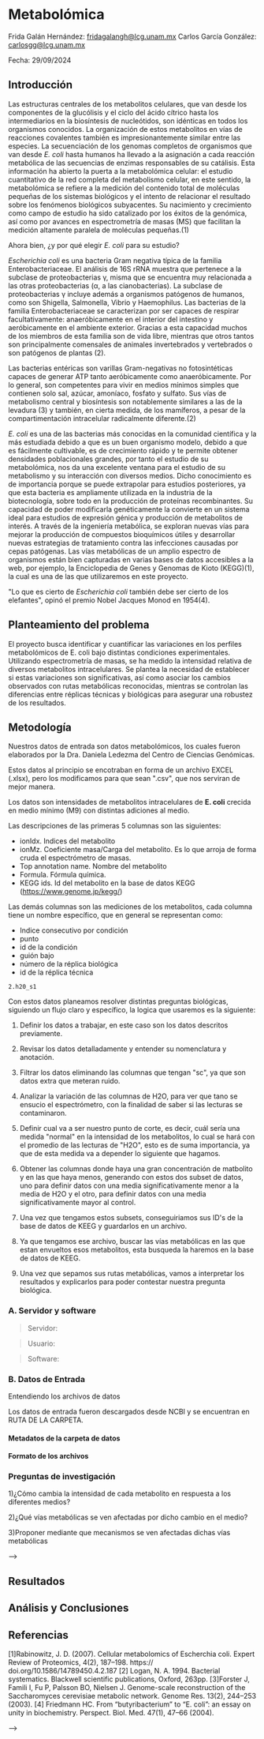 # Metabolómica

Frida Galán Hernández: <fridagalangh@lcg.unam.mx> 
Carlos García González: <carlosgg@lcg.unam.mx>

Fecha:  29/09/2024


## Introducción

Las estructuras centrales de los metabolitos celulares, que van desde los componentes de la glucólisis y el ciclo del ácido cítrico hasta 
los intermediarios en la biosíntesis de nucleótidos, son idénticas en todos los organismos conocidos. La organización de estos metabolitos en 
vías de reacciones covalentes también es impresionantemente similar entre las especies. La secuenciación de los genomas completos de organismos 
que van desde *E. coli* hasta humanos ha llevado a la asignación a cada reacción metabólica de las secuencias de enzimas responsables de su 
catálisis. Esta información ha abierto la puerta a la metabolómica celular: el estudio cuantitativo de la red completa del metabolismo celular, 
en este sentido, la metabolómica se refiere a la medición del contenido total de moléculas pequeñas de los sistemas biológicos y el intento de 
relacionar el resultado sobre los fenómenos biológicos subyacentes. Su nacimiento y crecimiento como campo de estudio ha sido catalizado por 
los éxitos de la genómica, así como por avances en espectrometría de masas (MS) que facilitan la medición altamente paralela de moléculas 
pequeñas.(1)

Ahora bien, ¿y por qué elegir *E. coli* para su estudio?

*Escherichia coli* es una bacteria Gram negativa típica de la familia Enterobacteriaceae. El análisis de 16S rRNA muestra que pertenece a 
la subclase de proteobacterias γ, misma que se encuentra muy relacionada a las otras proteobacterias (α, a las cianobacterias). 
La subclase de proteobacterias γ incluye además a organismos patógenos de humanos, como son Shigella, Salmonella, Vibrio y Haemophilus. 
Las bacterias de la familia Enterobacteriaceae se caracterizan por ser capaces de respirar facultativamente: anaeróbicamente en el interior 
del intestino y aeróbicamente en el ambiente exterior. Gracias a esta capacidad muchos de los miembros de esta familia son de vida libre, 
mientras que otros tantos son principalmente comensales de animales invertebrados y vertebrados o son patógenos de plantas (2).

Las bacterias entéricas son varillas Gram-negativas no fotosintéticas capaces de generar ATP tanto aeróbicamente como anaeróbicamente. 
Por lo general, son competentes para vivir en medios mínimos simples que contienen solo sal, azúcar, amoníaco, fosfato y sulfato. 
Sus vías de metabolismo central y biosíntesis son notablemente similares a las de la levadura (3) y también, en cierta medida, de los 
mamíferos, a pesar de la compartimentación intracelular radicalmente diferente.(2)

*E. coli* es una de las bacterias más conocidas en la comunidad científica y la más estudiada debido a que es un buen organismo modelo, 
debido a que es fácilmente cultivable, es de crecimiento rápido y te permite obtener densidades poblacionales grandes, por tanto el estudio 
de su metabolómica, nos da una excelente ventana para el estudio de su metabolismo y su interacción con diversos medios. Dicho conocimiento 
es de importancia porque se puede extrapolar para estudios posteriores, ya que esta bacteria es ampliamente utilizada en la industria de la 
biotecnología, sobre todo en la producción de proteínas recombinantes. Su capacidad de poder modificarla genéticamente la convierte en un 
sistema ideal para estudios de expresión génica y producción de metabolitos de interés. A través de la ingeniería metabólica, se exploran 
nuevas vías para mejorar la producción de compuestos bioquímicos útiles y desarrollar nuevas estrategias de tratamiento contra las infecciones 
causadas por cepas patógenas.
Las vías metabólicas de un amplio espectro de organismos están bien capturadas en varias bases de datos accesibles a la web, por ejemplo, 
la Enciclopedia de Genes y Genomas de Kioto (KEGG)(1), la cual es una de las que utilizaremos en este proyecto.


"Lo que es cierto de *Escherichia coli* también debe ser cierto de los elefantes", opinó el premio Nobel Jacques Monod en 1954(4).


## Planteamiento del problema

El proyecto busca identificar y cuantificar las variaciones en los perfiles metabolómicos de E. coli bajo distintas condiciones 
experimentales. Utilizando espectrometría de masas, se ha medido la intensidad relativa de diversos metabolitos intracelulares. Se 
plantea la necesidad de establecer si estas variaciones son significativas, así como asociar los cambios observados con rutas 
metabólicas reconocidas, mientras se controlan las diferencias entre réplicas técnicas y biológicas para asegurar una robustez de los resultados. 


## Metodología

Nuestros datos de entrada son datos metabolómicos, los cuales fueron elaborados por la Dra. Daniela Ledezma del Centro de Ciencias Genómicas.

Estos datos al principio se encotraban en forma de un archivo EXCEL (.xlsx), pero los modificamos
para que sean ".csv", que nos serviran de mejor manera.

Los datos son intensidades de metabolitos intracelulares de **E. coli** crecida en medio mínimo (M9) con distintas adiciones al medio.

Las descripciones de las primeras 5 columnas son las siguientes:

* ionIdx. Indices del metabolito	
* ionMz. Coeficiente masa/Carga del metabolito. Es lo que arroja de forma cruda el espectrómetro de masas.
* Top annotation name. Nombre del metabolito
* Formula. Fórmula química.
* KEGG ids. Id del metabolito en la base de datos KEGG (https://www.genome.jp/kegg/)

Las demás columnas son las mediciones de los metabolitos, cada columna tiene un nombre específico, que en general se representan como:

* Indice consecutivo por condición 
* punto 
* id de la condición 
* guión bajo 
* número de la réplica biológica 
* id de la réplica técnica

```
2.h20_s1
```

Con estos datos planeamos resolver distintas preguntas biológicas, siguiendo un flujo claro
y específico, la logica que usaremos es la siguiente:

1. Definir los datos a trabajar, en este caso son los datos descritos previamente.

2. Revisar los datos detalladamente y entender su nomenclatura y anotación.

3. Filtrar los datos eliminando las columnas que tengan "sc", ya que son datos extra que meteran ruido.

4. Analizar la variación de las columnas de H2O, para ver que tano se ensucio el espectrómetro, con la finalidad de saber si las lecturas se contaminaron.


5. Definir cual va a ser nuestro punto de corte, es decir, cuál sería una medida "normal" en la intensidad de los metabolitos, lo cual se hará con el promedio de las lecturas de "H2O", esto es 
de suma importancia, ya que de esta medida va a depender lo siguiente que hagamos.

6. Obtener las columnas donde haya una gran concentración de matbolito y en las que haya menos, generando con estos dos subset de datos, uno para definir datos con una media significativamente menor a la media de H2O y el otro, para definir datos con una media significativamente mayor al control.

7. Una vez que tengamos estos subsets, conseguiriamos  sus ID's de la base de datos de KEEG y guardarlos en un archivo.

8. Ya que tengamos ese archivo, buscar las vías metabólicas en las que estan envueltos esos metabolitos, esta busqueda la haremos en la base de datos de KEEG.

9. Una vez que sepamos sus rutas metabólicas, vamos a interpretar los resultados y explicarlos para poder contestar nuestra pregunta biológica.


### A. Servidor y software

> Servidor: 

> Usuario: 

> Software: 

### B. Datos de Entrada 

Entendiendo los archivos de datos 

Los datos de entrada fueron descargados desde NCBI y se encuentran en RUTA DE LA CARPETA.


#### Metadatos de la carpeta de datos

<!-- 
> Versión/Identificador del genoma:  NC_000913.3

> Fecha de descarga: dd/mm/aaaa

>| Archivo | Descripción  | Tipo |
|:--      |:--           |:--  |
| coli_genomic.fna  | Secuencia de nucleotidos de E. coli  | Formato FastA |
| coli.gff.   | Anotación del genoma de E. coli  | Formato gff |
| coli_protein.faa | Secuencia de aminoacidos de las proteinas de E. coli | formato FastA|
| flagella_genes.txt | Genes con función relacionada al flagello en E. coli | lista |
| directorio.txt. | Archivo con nombres de personas | lista |

-->

#### Formato de los archivos



### Preguntas de investigación

1)¿Cómo cambia la intensidad de cada metabolito en respuesta a los  diferentes medios?

2)¿Qué vías metabólicas se ven afectadas por dicho cambio en el medio?

3)Proponer mediante que mecanismos se ven afectadas dichas vías metabólicas 



-->


## Resultados
 

<!-- ### X. Pregunta 

Archivo(s):     

Algoritmo: 

1. 

Solución: Describir paso a paso la solución, incluyendo los comandos correspondientes

```bash

```

-->




## Análisis y Conclusiones

 <!-- Describir todo lo que descubriste en este análisis -->


## Referencias

 [1]Rabinowitz, J. D. (2007). Cellular metabolomics of Escherchia coli. Expert Review of Proteomics, 4(2), 187–198. https://    doi.org/10.1586/14789450.4.2.187 
 [2] Logan, N. A. 1994. Bacterial systematics. Blackwell scientific publications, Oxford, 263pp.
 [3]Forster J, Famili I, Fu P, Palsson BO,
Nielsen J. Genome-scale reconstruction of the Saccharomyces cerevisiae metabolic network. Genome Res. 13(2), 244–253 (2003).
 [4] Friedmann HC. From “butyribacterium” to “E. coli”: an essay on unity in biochemistry. Perspect. Biol. Med. 47(1), 47–66 (2004).
 

 
 -->

